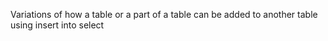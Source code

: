 Variations of how a table or a part of a table can be added to another table using insert into select 

